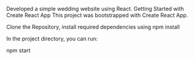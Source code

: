 Developed a simple wedding website using React.
Getting Started with Create React App
This project was bootstrapped with Create React App.

Clone the Repository, install required dependencies using npm install

In the project directory, you can run:

npm start




